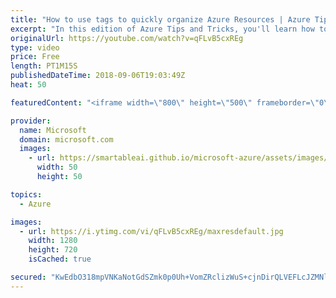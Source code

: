 ```yaml
---
title: "How to use tags to quickly organize Azure Resources | Azure Tips and Tricks"
excerpt: "In this edition of Azure Tips and Tricks, you'll learn how to take advantage of tags to organize your Azure resources. Watch how to use tags to add additional metadata, allowing you categorize and search for your resources in the Azure portal.   For more tips and tricks, visit: http://azuredev.tips/"
originalUrl: https://youtube.com/watch?v=qFLvB5cxREg
type: video
price: Free
length: PT1M15S
publishedDateTime: 2018-09-06T19:03:49Z
heat: 50

featuredContent: "<iframe width=\"800\" height=\"500\" frameborder=\"0\" src=\"https://www.youtube.com/embed/qFLvB5cxREg\" allow=\"accelerometer; autoplay; encrypted-media; gyroscope; picture-in-picture\" allowfullscreen></iframe>"

provider:
  name: Microsoft
  domain: microsoft.com
  images:
    - url: https://smartableai.github.io/microsoft-azure/assets/images/organizations/microsoft.com-50x50.jpg
      width: 50
      height: 50

topics:
  - Azure

images:
  - url: https://i.ytimg.com/vi/qFLvB5cxREg/maxresdefault.jpg
    width: 1280
    height: 720
    isCached: true

secured: "KwEdbO318mpVNKaNotGdSZmk0p0Uh+VomZRclizWuS+cjnDirQLVEFLcJZMNllWbiSN88WyfIkafbkFjYrqSytZ3FqOA0E96Tpi2HtqrayxvhtyS4vLNCvo3lijSfsNN7rjCGCaIlFrNT0HmACDTOuSHojAONCvk9uHaHuYbmkJo4Upj09QmpchCFxRM85aqkaSKxt6/sPFzBzFIrIHoOwreGYSlrQLIPhbLW/itrVE9tfvIHQWSb/pSupo1gzyBHGL2PUzbbWAewt2QGcvJXkmmNzG+0f0T+WsSULpYRXHAFlbEA6XKnyXTcnEiCiH0GX693tvZd/sCqHJSRzP9RvWFBYCDTObuA34ggiYCHQvzvgm7D+TG2q2QyuU47fWDJWjCvsqjwIpdF1keyMk8nJGj0wfdVtSs7dFzgTl+ySY=;mZ2OwYyDB+ZYwuQDWxsRCQ=="
---
```


